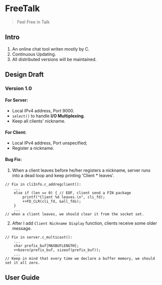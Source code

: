 # FreeTalk

> Feel Free in Talk

## Intro

1. An online chat tool writen mostly by C.
2. Continuous Updating.
3. All distributed versions will be maintained.

## Design Draft

### Version 1.0

#### For Server:

* Local IPv4 address, Port 9000.
* `select()` to handle <b>I/O Multiplexing</b>.
* Keep all clients' nickname.

#### For Client:

* Local IPv4 address, Port unspecified;
* Register a nickname.

#### Bug Fix:

1. When a client leaves before he/her registers a nickname, server runs into a dead loop and keep printing 'Client * leaves'.

```
// Fix in cliInfo.c_addregclient():
    ...
    else if (len == 0) { // EOF, client send a FIN package
        printf("Client %d leaves.\n", cli_fd);
        ++FD_CLR(cli_fd, &all_fds);
    }
    ...
// when a client leaves, we should clear it from the socket set.
```

2. After I add `Client Nickname Display` function, clients receive some older message.

```
// Fix in server.c_multicast():
    ...
    char prefix_buf[MAXBUFLENGTH];
    ++bzero(prefix_buf, sizeof(prefix_buf));
    ...
// Keep in mind that every time we declare a buffer memory, we should set it all zero.
```

## User Guide

